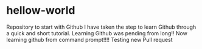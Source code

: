# hellow-world
Repository to start with Github
I have taken the step to learn Github through a quick and short tutorial.
Learning Github was pending from long!!
Now learning github from command prompt!!!!
Testing new Pull request
